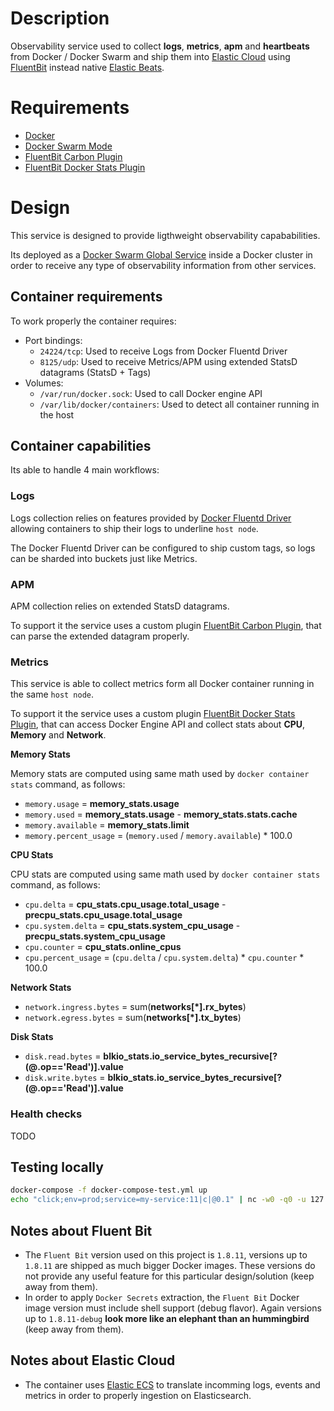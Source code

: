# Description

Observability service used to collect **logs**, **metrics**, **apm** and **heartbeats** from Docker / Docker Swarm and ship them into [Elastic Cloud](https://www.elastic.co) using [FluentBit](https://fluentbit.io/) instead native [Elastic Beats](https://www.elastic.co/beats/).

# Requirements

* [Docker](www.docker.com)
* [Docker Swarm Mode](https://docs.docker.com/engine/swarm/)
* [FluentBit Carbon Plugin](https://github.com/fluent-beats/fluent-bit-carbon)
* [FluentBit Docker Stats Plugin](https://github.com/fluent-beats/fluent-bit-docker-stats)

# Design

This service is designed to provide ligthweight observability capababilities.

Its deployed as a [Docker Swarm Global Service](https://docs.docker.com/engine/swarm/services/#replicated-or-global-services) inside a Docker cluster in order to receive any type of observability information from other services.

## Container requirements

To work properly the container requires:

* Port bindings:
    * `24224/tcp`: Used to receive Logs from Docker Fluentd Driver
    * `8125/udp`: Used to receive Metrics/APM using extended StatsD datagrams (StatsD  + Tags)
* Volumes:
    * `/var/run/docker.sock`: Used to call Docker engine API
    * `/var/lib/docker/containers`: Used to detect all container running in the host


## Container capabilities
Its able to handle 4 main workflows:

### Logs

Logs collection relies on features provided by [Docker Fluentd Driver](https://docs.docker.com/config/containers/logging/fluentd/) allowing containers to ship their logs to underline `host node`.

The Docker Fluentd Driver can be configured to ship custom tags, so logs can be sharded into buckets just like Metrics.


### APM

APM collection relies on extended StatsD datagrams.

To support it the service uses a custom plugin [FluentBit Carbon Plugin](https://github.com/fluent-beats/fluent-bit-carbon), that can parse the extended datagram properly.

### Metrics

This service is able to collect metrics form all Docker container running in the same `host node`.

To support it the service uses a custom plugin [FluentBit Docker Stats Plugin](https://github.com/fluent-beats/fluent-bit-docker-stats), that can
access Docker Engine API and collect stats about **CPU**, **Memory** and **Network**.

**Memory Stats**

Memory stats are computed using same math used by `docker container stats` command, as follows:

* `memory.usage` = **memory_stats.usage**
* `memory.used` = **memory_stats.usage** - **memory_stats.stats.cache**
* `memory.available` = **memory_stats.limit**
* `memory.percent_usage` = (`memory.used`  / `memory.available`) * 100.0

**CPU Stats**

CPU stats are computed using same math used by `docker container stats` command, as follows:

* `cpu.delta` = **cpu_stats.cpu_usage.total_usage** - **precpu_stats.cpu_usage.total_usage**
* `cpu.system.delta` = **cpu_stats.system_cpu_usage** - **precpu_stats.system_cpu_usage**
* `cpu.counter` = **cpu_stats.online_cpus**
* `cpu.percent_usage` = (`cpu.delta` / `cpu.system.delta`) * `cpu.counter` * 100.0

**Network Stats**

* `network.ingress.bytes` = sum(**networks[*].rx_bytes**)
* `network.egress.bytes` = sum(**networks[*].tx_bytes**)

**Disk Stats**

* `disk.read.bytes` = **blkio_stats.io_service_bytes_recursive[?(@.op=='Read')].value**
* `disk.write.bytes` = **blkio_stats.io_service_bytes_recursive[?(@.op=='Read')].value**

### Health checks

TODO

## Testing locally
``` bash
docker-compose -f docker-compose-test.yml up
echo "click;env=prod;service=my-service:11|c|@0.1" | nc -w0 -q0 -u 127.0.0.1 8125
```

## Notes about Fluent Bit

- The `Fluent Bit` version used on this project is `1.8.11`, versions up to `1.8.11` are shipped as much bigger Docker images. These versions do not provide any useful feature for this particular design/solution (keep away from them).
- In order to apply `Docker Secrets` extraction, the `Fluent Bit` Docker image version must include shell support (debug flavor). Again versions up to `1.8.11-debug` **look more like an elephant than an hummingbird** (keep away from them).


## Notes about Elastic Cloud

- The container uses [Elastic ECS](https://www.elastic.co/guide/en/ecs/current/index.html) to translate incomming logs, events and metrics in order to properly ingestion on Elasticsearch.